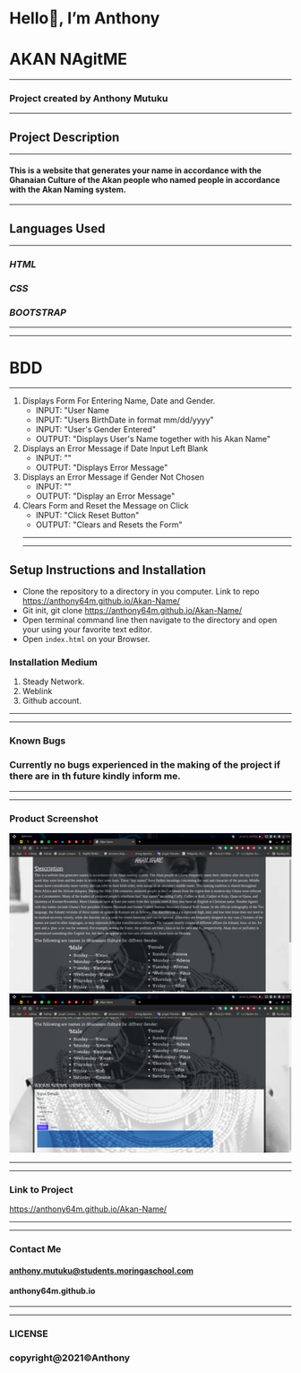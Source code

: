 # Hello👋, I’m Anthony
# AKAN NAgitME
---
### Project created by Anthony Mutuku
---
## Project Description
---
#### This is a website that generates your name in accordance with the Ghanaian Culture of the Akan people who named people in accordance with the Akan Naming system.

---
## Languages Used
---
### *HTML*
### *CSS*
### *BOOTSTRAP*
---
***
# BDD
---

1. Displays Form For Entering Name, Date and Gender.
   - INPUT: "User Name
   - INPUT: "Users BirthDate in format mm/dd/yyyy"
   - INPUT: "User's Gender Entered"
   - OUTPUT: "Displays User's Name together with his Akan Name"
2. Displays an Error Message if Date Input Left Blank
   - INPUT: ""
   - OUTPUT: "Displays Error Message"
3. Displays an Error Message if Gender Not Chosen
   - INPUT: ""
   - OUTPUT: "Display an Error Message"
4. Clears Form and Reset the Message on Click
   - INPUT: "Click Reset Button"
   - OUTPUT: "Clears and Resets the Form"
   ---
   ***
## Setup Instructions and Installation

- Clone the repository to a directory in you computer. Link to repo https://anthony64m.github.io/Akan-Name/
- Git init, git clone https://anthony64m.github.io/Akan-Name/
- Open terminal command line then navigate to the directory and open your using your favorite text editor.
- Open `index.html` on your Browser.


### Installation Medium
1. Steady Network.
2. Weblink
3. Github account.
---
***
### Known Bugs
### Currently no bugs experienced in the making of the  project if there are in th future kindly inform me.
---
***
### Product Screenshot
<img src="./IMG/img1.png">
<img src="./IMG/img2.png">

***
---
### Link to Project
https://anthony64m.github.io/Akan-Name/
***
---
### Contact Me
#### anthony.mutuku@students.moringaschool.com
#### anthony64m.github.io
---
***
### LICENSE
### copyright@2021©Anthony	